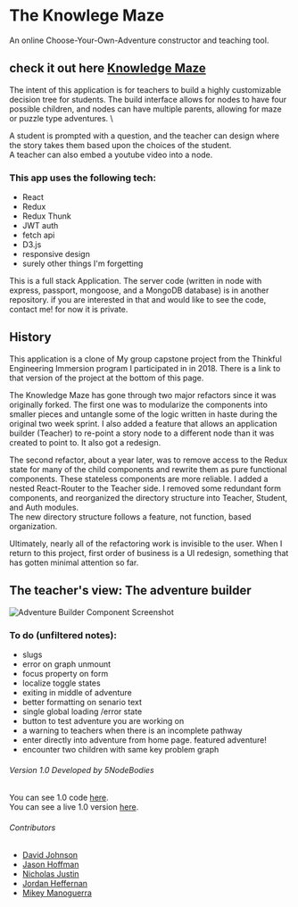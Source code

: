 

# The Knowlege Maze

An online Choose-Your-Own-Adventure constructor and teaching tool.

## check it out here [Knowledge Maze](https://agitated-murdock-a299b6.netlify.com/)

The intent of this application is for teachers to build a highly customizable decision tree for students. The build interface allows for nodes to have four possible children, and nodes can have multiple parents, allowing for maze or puzzle type adventures. \

A student is prompted with a question, and the teacher can design where the story takes them based upon the choices of the student.\
A teacher can also embed a youtube video into a node.

### This app uses the following tech:
- React
- Redux
- Redux Thunk
- JWT auth
- fetch api
- D3.js
- responsive design
- surely other things I'm forgetting

This is a full stack Application. The server code (written in node with express, passport, mongoose, and a MongoDB database) is in another repository. if you are interested in that and would like to see the code, contact me! for now it is private.

## History

This application is a clone of My group capstone project from the Thinkful Engineering Immersion program I participated in in 2018. There is a link to that version of the project at the bottom of this page. 

The Knowledge Maze has gone through two major refactors since it was originally forked. The first one was to modularize the components into smaller pieces and untangle some of the logic written in haste during the original two week sprint. I also added a feature that allows an application builder (Teacher) to re-point a story node to a different node than it was created to point to. It also got a redesign.

The second refactor, about a year later, was to remove access to the Redux state for many of the child components and rewrite them as pure functional components. These stateless components are more reliable. I added a nested React-Router to the Teacher side. I removed some redundant form components, and reorganized the directory structure into Teacher, Student, and Auth modules. \
The new directory structure follows a feature, not function, based organization.

Ultimately, nearly all of the refactoring work is invisible to the user. When I return to this project, first order of business is a UI redesign, something that has gotten minimal attention so far. 

## The teacher's view: The adventure builder
![Adventure Builder Component Screenshot](https://res.cloudinary.com/dgzjr8afn/image/upload/v1569336781/Screen_Shot_2019-09-24_at_10.51.33.png)


### To do (unfiltered notes):
- slugs
- error on graph unmount
- focus property on form
- localize toggle states
- exiting in middle of adventure
- better formatting on senario text
- single global loading /error state
- button to test adventure you are working on
- a warning to teachers when there is an incomplete pathway
- enter directly into adventure from home page. featured adventure!
- encounter two children with same key problem graph


###### Version 1.0 Developed by 5NodeBodies
 You can see 1.0 code  [here](https://github.com/thinkful-ei27/client-5NodeBodies).\
 You can see a live 1.0 version [here](https://www.learnventure.org).

###### Contributors
- [David Johnson](https://github.com/Clack321)
- [Jason Hoffman](https://github.com/publikwerker)
- [Nicholas Justin](https://github.com/NicknotJ)
- [Jordan Heffernan](https://github.com/JordoHeffernan)
- [Mikey Manoguerra](https://github.com/MikeyManoguerra)
